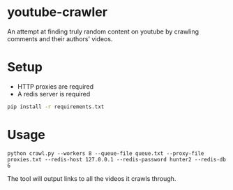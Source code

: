# youtube-crawler
 
An attempt at finding truly random content on youtube by crawling comments and their authors' videos.

# Setup
* HTTP proxies are required
* A redis server is required

```bash
pip install -r requirements.txt
```


# Usage
```
python crawl.py --workers 8 --queue-file queue.txt --proxy-file proxies.txt --redis-host 127.0.0.1 --redis-password hunter2 --redis-db 6
```

The tool will output links to all the videos it crawls through.
